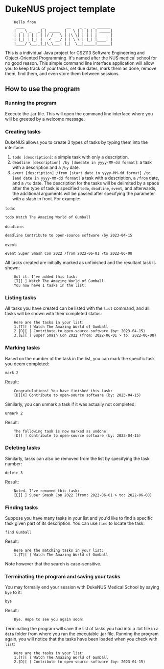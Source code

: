 # DukeNUS project template
```
    Hello from
     ____        _          __    _ _   _ ______
    |  _ \ _   _| | _____  |   \ | | | | | _____|
    | | | | | | | |/ / _ \ | |\ \| | | | |_____ |
    | |_| | |_| |   <  __/ | | \ \ | |_| |____| | 
    |____/ \__,_|_|\_\___| |_|  \__|_____|______|
```
This is a individual Java project for CS2113 Software Engineering and Object-Oriented Programming. It's named after the NUS medical school for no good reason.
This simple command line interface application will allow you to keep track of your tasks, set due dates, mark them as done, remove them, find them, and even store them between sessions.

## How to use the program
### Running the program
Execute the .jar file. This will open the command line interface where you will be greeted by a welcome message.
### Creating tasks
DukeNUS allows you to create 3 types of tasks by typing them into the interface:
1. `todo [description]`: a simple task with only a description.
2. `deadline [description] /by [duedate in yyyy-MM-dd format]`: a task with a description and a `/by` date.
3. `event [description] /from [start date in yyyy-MM-dd format] /to [end date in yyyy-MM-dd format]` a task with a description, a `/from` date, and a `/to` date.
   The description for the tasks will be delimited by a space after the type of task is specified `todo`, `deadline`, `event`, and afterwards, the additional arguments will be passed after specifying the parameter with a slash in front. For example:

`todo`:
```
todo Watch The Amazing World of Gumball
```
`deadline`:
```
deadline Contribute to open-source software /by 2023-04-15
```
`event`:
```
event Super Smash Con 2022 /from 2022-06-01 /to 2022-06-08
```
All tasks created are initially marked as unfinished and the resultant task is shown:
```
    Got it. I've added this task:
    [T][ ] Watch The Amazing World of Gumball
    You now have 1 tasks in the list.
```
### Listing tasks
All tasks you have created can be listed with the `list` command, and all tasks will be shown with their completed status:
```
    Here are the tasks in your list:
    1.[T][ ] Watch The Amazing World of Gumball
    2.[D][ ] Contribute to open-source software (by: 2023-04-15)
    3.[E][ ] Super Smash Con 2022 (from: 2022-06-01 > to: 2022-06-08)
```
### Marking tasks
Based on the number of the task in the list, you can mark the specific task you deem completed:
```
mark 2
```
Result:
```
    Congratulations! You have finished this task:
    [D][X] Contribute to open-source software (by: 2023-04-15)
```
Similarly, you can unmark a task if it was actually not completed:
```
unmark 2
```
Result:
```
    The following task is now marked as undone:
    [D][ ] Contribute to open-source software (by: 2023-04-15)
```
### Deleting tasks
Similarly, tasks can also be removed from the list by specifying the task number:
```
delete 3
```
Result:
```
    Noted. I've removed this task:
    [E][ ] Super Smash Con 2022 (from: 2022-06-01 > to: 2022-06-08)
```
### Finding tasks
Suppose you have many tasks in your list and you'd like to find a specific task given part of its description. You can use `find` to locate the task:
```
find Gumball
```
Result:
```
    Here are the matching tasks in your list:
    1.[T][ ] Watch The Amazing World of Gumball
```
Note however that the search is case-sensitive.
### Terminating the program and saving your tasks
You may formally end your session with DukeNUS Medical School by saying `bye` to it:
```
bye
```
Result:
```
    Bye. Hope to see you again soon!
```
Terminating the program will save the list of tasks you had into a .txt file in a `data` folder from where you ran the executable .jar file. Running the program again, you will notice that the tasks have been loaded when you check with `list`:
```
    Here are the tasks in your list:
    1.[T][ ] Watch The Amazing World of Gumball
    2.[D][ ] Contribute to open-source software (by: 2023-04-15)
```